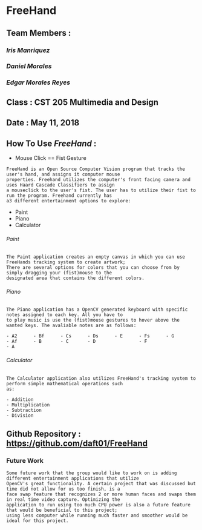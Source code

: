 # FreeHand

## Team Members :
### *Iris Manriquez*
### *Daniel Morales*
### *Edgar Morales Reyes*



## Class : CST 205 Multimedia and Design
## Date : May 11, 2018

## How To Use **_FreeHand_** :
- Mouse Click == Fist Gesture
```
FreeHand is an Open Source Computer Vision program that tracks the user's hand, and assigns it computer mouse 
properties. Freehand utilizes the computer's front facing camera and uses Haard Cascade Classifiers to assign
a mouseclick to the user's fist. The user has to utilize their fist to run the program. Freehand currently has
a3 different entertainment options to explore:
```
- Paint
- Piano
- Calculator

###### Paint
```
The Paint application creates an empty canvas in which you can use FreeHands tracking system to create artwork;
There are several options for colors that you can choose from by simply dragging your (fist)mouse to the
designated area that contains the different colors.
```
###### Piano
```
The Piano application has a OpenCV generated keyboard with specific notes assigned to each key. All you have to
to play music is use the (fist)mouse gestures to hover above the wanted keys. The avaliable notes are as follows:

- A2      - Bf      - Cs      - Ds      - E      - Fs      - G
- Af      - B       - C       - D                - F
- A
```
###### Calculator
```
The Calculator application also utilizes FreeHand's tracking system to perform simple mathematical operations such
as:

- Addition
- Multiplication
- Subtraction
- Division
```
## Github Repository : https://github.com/daft01/FreeHand

### Future Work
```
Some future work that the group would like to work on is adding different entertainment applications that utilize
OpenCV's great functionality. A certain project that was discussed but time did not allow for us too finish, is a
face swap feature that recognizes 2 or more human faces and swaps them in real time video capture. Optimizing the
application to run using too much CPU power is also a future feature that would be beneficial to this project; 
using less computer while running much faster and smoother would be ideal for this project.
```
